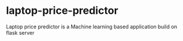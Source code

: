 # laptop-price-predictor
Laptop price predictor is a Machine learning based application build on flask server
